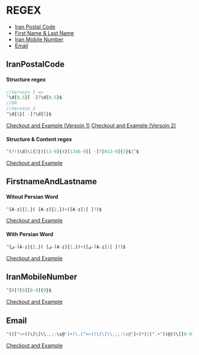 # REGEX

* [Iran Postal Code](#iranpostalcode)
* [First Name & Last Name](#firstnameandlastname)
* [Iran Mobile Number](#iranmobilenumber)
* [Email](#email)

## IranPostalCode

#### Structure regex
```js
//Versoin 1 => 
^\d{0,5}[ -]?\d{0,5}$ 
//OR
//Versoin 2
^\d{5}[ -]?\d{5}$
```
[Checkout and Example (Versoin 1)](https://regex101.com/r/CoGm0i/1)
[Checkout and Example (Versoin 2)](https://regex101.com/r/lxvKTI/1)


#### Structure & Content regex
```js
^(?!(\d)\1{3})[13-9]{4}[1346-9][ -]?[013-9]{5}$|^$
```
[Checkout and Example](https://regex101.com/r/gAiZ7F/1)


## FirstnameAndLastname
#### Witout Persian Word
```js
^[A-z]{2,}( [A-z]{2,})+([A-z]|[ ]?)$
```
[Checkout and Example](https://regex101.com/r/wIkoxd/1)

#### With Persian Word
```js
^[آ-یA-z]{2,}( [آ-یA-z]{2,})+([آ-یA-z]|[ ]?)$
```
[Checkout and Example](https://regex101.com/r/gg77DK/1)

## IranMobileNumber
```js
^[0]?[9][0-9]{9}$
```
[Checkout and Example](https://regex101.com/r/gPDC8x/1)

## Email
```js
^(([^<>()\[\]\\.,;:\s@"]+(\.[^<>()\[\]\\.,;:\s@"]+)*)|(".+"))@((\[[0-9]{1,3}\.[0-9]{1,3}\.[0-9]{1,3}\.[0-9]{1,3}\])|(([a-zA-Z\-0-9]+\.)+[a-zA-Z]{2,}))$
```
[Checkout and Example](https://regex101.com/r/CIKrF5/1)

